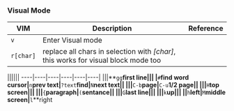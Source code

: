 ### Visual Mode
VIM|Description|Reference
---|-----------|---------
`v`|Enter Visual mode|
`r[char]`|replace all chars in selection with *[char]*, this works for visual block mode too|

||||||
----|----|----|----|----|----|
|||**`gg`**first line|||
|**`#`**find word cursor|**`n`**prev text|**`?text`**find|**`N`**next text||
|||**`C-b`**page|**`C-u`**1/2 page||
|||**`H`**top screen|||
|||**`{`**paragraph|**`(`**sentance||
|||**`G`**last line|||
|||**`k`**up|||
||**`h`**left|**`M`**middle screen|**`l`**right
